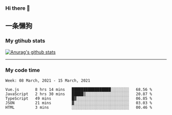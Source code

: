 ### Hi there 👋

## 一条懒狗
<!--
**kiss-me-quickly/kiss-me-quickly** is a ✨ _special_ ✨ repository because its `README.md` (this file) appears on your GitHub profile.

Here are some ideas to get you started:

- 🔭 I’m currently working on ...
- 🌱 I’m currently learning ...
- 👯 I’m looking to collaborate on ...
- 🤔 I’m looking for help with ...
- 💬 Ask me about ...
- 📫 How to reach me: ...
- 😄 Pronouns: ...
- ⚡ Fun fact: ...
-->


### My gtihub stats

[![Anurag's github stats](https://github-readme-stats.vercel.app/api?username=kiss-me-quickly)](https://github.com/anuraghazra/github-readme-stats)

***

### My code time

<!--START_SECTION:waka-->
```text
Week: 08 March, 2021 - 15 March, 2021

Vue.js       8 hrs 14 mins   █████████████████░░░░░░░░   68.56 % 
JavaScript   2 hrs 30 mins   █████▒░░░░░░░░░░░░░░░░░░░   20.87 % 
TypeScript   49 mins         █▓░░░░░░░░░░░░░░░░░░░░░░░   06.85 % 
JSON         21 mins         ▓░░░░░░░░░░░░░░░░░░░░░░░░   03.03 % 
HTML         3 mins          ░░░░░░░░░░░░░░░░░░░░░░░░░   00.46 % 
```
<!--END_SECTION:waka-->
